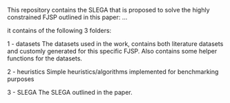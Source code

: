 This repository contains the SLEGA that is proposed to solve the highly constrained FJSP outlined in this paper:
...

it contains of the following 3 folders:

1 - datasets
The datasets used in the work, contains both literature datasets and customly generated for this specific FJSP. Also contains some helper functions for the datasets.

2 - heuristics
Simple heuristics/algorithms implemented for benchmarking purposes

3 - SLEGA
The SLEGA outlined in the paper.
